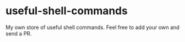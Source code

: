 # useful-shell-commands
My own store of useful shell commands. Feel free to add your own and send a PR.
